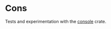 # Cons

Tests and experimentation with the
[console](https://docs.rs/console/0.14.0/console/index.html) crate.
